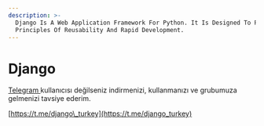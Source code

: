 ```yaml
---
description: >-
  Django Is A Web Application Framework For Python. It Is Designed To Prioritize
  Principles Of Reusability And Rapid Development.
---
```


# Django

[Telegram ](https://telegram.org/)kullanıcısı değilseniz indirmenizi, kullanmanızı ve grubumuza gelmenizi tavsiye ederim.

[https://t.me/django\_turkey](https://t.me/django_turkey)

